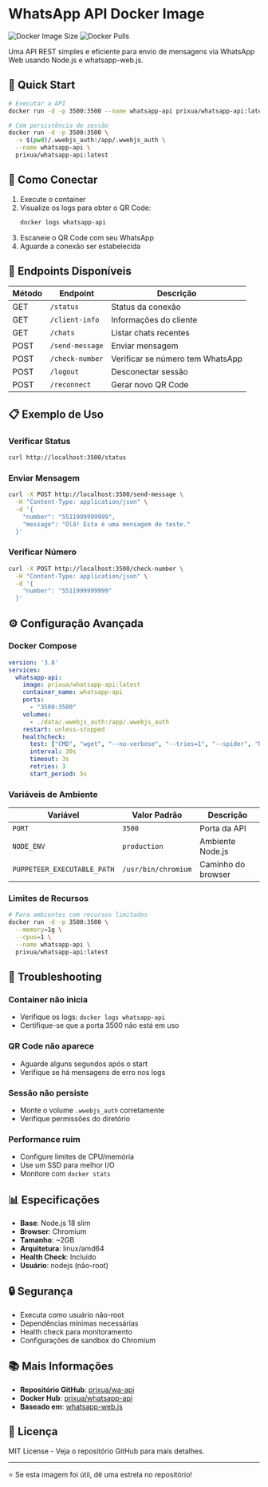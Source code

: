 # WhatsApp API Docker Image

![Docker Image Size](https://img.shields.io/docker/image-size/prixua/whatsapp-api/latest)
![Docker Pulls](https://img.shields.io/docker/pulls/prixua/whatsapp-api)

Uma API REST simples e eficiente para envio de mensagens via WhatsApp Web usando Node.js e whatsapp-web.js.

## 🚀 Quick Start

```bash
# Executar a API
docker run -d -p 3500:3500 --name whatsapp-api prixua/whatsapp-api:latest

# Com persistência de sessão
docker run -d -p 3500:3500 \
  -v $(pwd)/.wwebjs_auth:/app/.wwebjs_auth \
  --name whatsapp-api \
  prixua/whatsapp-api:latest
```

## 📱 Como Conectar

1. Execute o container
2. Visualize os logs para obter o QR Code:
   ```bash
   docker logs whatsapp-api
   ```
3. Escaneie o QR Code com seu WhatsApp
4. Aguarde a conexão ser estabelecida

## 🔗 Endpoints Disponíveis

| Método | Endpoint | Descrição |
|--------|----------|-----------|
| GET | `/status` | Status da conexão |
| GET | `/client-info` | Informações do cliente |
| GET | `/chats` | Listar chats recentes |
| POST | `/send-message` | Enviar mensagem |
| POST | `/check-number` | Verificar se número tem WhatsApp |
| POST | `/logout` | Desconectar sessão |
| POST | `/reconnect` | Gerar novo QR Code |

## 📋 Exemplo de Uso

### Verificar Status
```bash
curl http://localhost:3500/status
```

### Enviar Mensagem
```bash
curl -X POST http://localhost:3500/send-message \
  -H "Content-Type: application/json" \
  -d '{
    "number": "5511999999999",
    "message": "Olá! Esta é uma mensagem de teste."
  }'
```

### Verificar Número
```bash
curl -X POST http://localhost:3500/check-number \
  -H "Content-Type: application/json" \
  -d '{
    "number": "5511999999999"
  }'
```

## ⚙️ Configuração Avançada

### Docker Compose

```yaml
version: '3.8'
services:
  whatsapp-api:
    image: prixua/whatsapp-api:latest
    container_name: whatsapp-api
    ports:
      - "3500:3500"
    volumes:
      - ./data/.wwebjs_auth:/app/.wwebjs_auth
    restart: unless-stopped
    healthcheck:
      test: ["CMD", "wget", "--no-verbose", "--tries=1", "--spider", "http://localhost:3500/status"]
      interval: 30s
      timeout: 3s
      retries: 3
      start_period: 5s
```

### Variáveis de Ambiente

| Variável | Valor Padrão | Descrição |
|----------|--------------|-----------|
| `PORT` | `3500` | Porta da API |
| `NODE_ENV` | `production` | Ambiente Node.js |
| `PUPPETEER_EXECUTABLE_PATH` | `/usr/bin/chromium` | Caminho do browser |

### Limites de Recursos

```bash
# Para ambientes com recursos limitados
docker run -d -p 3500:3500 \
  --memory=1g \
  --cpus=1 \
  --name whatsapp-api \
  prixua/whatsapp-api:latest
```

## 🔧 Troubleshooting

### Container não inicia
- Verifique os logs: `docker logs whatsapp-api`
- Certifique-se que a porta 3500 não está em uso

### QR Code não aparece
- Aguarde alguns segundos após o start
- Verifique se há mensagens de erro nos logs

### Sessão não persiste
- Monte o volume `.wwebjs_auth` corretamente
- Verifique permissões do diretório

### Performance ruim
- Configure limites de CPU/memória
- Use um SSD para melhor I/O
- Monitore com `docker stats`

## 📊 Especificações

- **Base**: Node.js 18 slim
- **Browser**: Chromium
- **Tamanho**: ~2GB
- **Arquitetura**: linux/amd64
- **Health Check**: Incluído
- **Usuário**: nodejs (não-root)

## 🔒 Segurança

- Executa como usuário não-root
- Dependências mínimas necessárias
- Health check para monitoramento
- Configurações de sandbox do Chromium

## 📚 Mais Informações

- **Repositório GitHub**: [prixua/wa-api](https://github.com/prixua/wa-api)
- **Docker Hub**: [prixua/whatsapp-api](https://hub.docker.com/r/prixua/whatsapp-api)
- **Baseado em**: [whatsapp-web.js](https://github.com/pedroslopez/whatsapp-web.js)

## 📄 Licença

MIT License - Veja o repositório GitHub para mais detalhes.

---

⭐ Se esta imagem foi útil, dê uma estrela no repositório!
